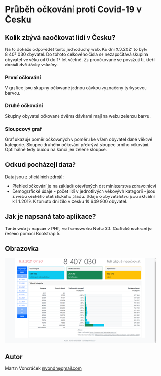 Průběh očkování proti Covid-19 v Česku
======================================

Kolik zbývá naočkovat lidí v Česku?
-----------------------------------

Na to dokáže odpovědět tento jednoduchý web. Ke dni 9.3.2021 to bylo 8&nbsp;407&nbsp;030 obyvatel. Do tohoto celkového
čísla se nezapočítává skupina obyvatel ve věku od 0 do 17 let včetně. Za proočkované se považují ti, kteří dostali dvě
dávky vakcíny.

### První očkování
V grafice jsou skupiny očkované jednou dávkou vyznačeny tyrkysovou barvou.

### Druhé očkování
Skupiny obyvatel očkované dvěma dávkami mají na webu zelenou barvu.

### Sloupcový graf
Graf ukazuje poměr očkovaných v poměru ke všem obyvatel dané věkové kategorie. 
Sloupec druhého očkování překrývá sloupec prního očkování. Optimálně tedy budou na konci jen zelené sloupce.

Odkud pocházejí data?
---------------------
Data jsou z oficiálních zdrojů:
- Přehled očkování je na základě otevřených dat ministerstva zdravotnicví
- Demografické údaje - počet lidí v jednotlivých věkovývh kategorií - jsou z webu českého statistického úřadu.
Údaje o obyvatelstvu jsou aktuální k 1.1.2019. K tomuto dni žilo v Česku 10&nbsp;649&nbsp;800 obyvatel.

Jak je napsaná tato aplikace?
-----------------------------
Tento web je napsán v PHP, ve frameworku Nette 3.1. 
Grafické rozhraní je řešeno pomocí Bootstrap 5.

Obrazovka
---------
<img src="https://github.com/mvondr/covid/blob/master/www/images/screenshot.png?raw=true" alt="screenshot" width="500px">

Autor
-----
Martin Vondráček <mvondr@gmail.com>
